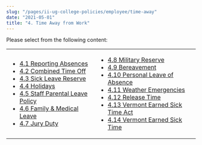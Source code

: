 ```yaml
---
slug: "/pages/ii-ug-college-policies/employee/time-away"
date: "2021-05-01"
title: "4. Time Away from Work"
---
```


Please select from the following content:

<table>

<tbody>

<tr>

<td>

- [4.1 Reporting Absences](/pages/ii-ug-college-policies/employee/time-away/reporting-absences)
- [4.2 Combined Time Off](/pages/ii-ug-college-policies/employee/time-away/cto)
- [4.3 Sick Leave Reserve](/pages/ii-ug-college-policies/employee/time-away/slr)
- [4.4 Holidays](/pages/ii-ug-college-policies/employee/time-away/holidays)
- [4.5 Staff Parental Leave Policy](/pages/ii-ug-college-policies/employee/time-away/staff-parental-leave)
- [4.6 Family & Medical Leave](/pages/ii-ug-college-policies/employee/time-away/family-medical-leave)
- [4.7 Jury Duty](/pages/ii-ug-college-policies/employee/time-away/jury-duty)

</td>

<td>

- [4.8 Military Reserve](/pages/ii-ug-college-policies/employee/time-away/military-reserve)
- [4.9 Bereavement](/pages/ii-ug-college-policies/employee/time-away/bereavement)
- [4.10 Personal Leave of Absence](/pages/ii-ug-college-policies/employee/time-away/personal-leave)
- [4.11 Weather Emergencies](/pages/ii-ug-college-policies/employee/time-away/weather-emergencies)
- [4.12 Release Time](/pages/ii-ug-college-policies/employee/time-away/release-time)
- [4.13 Vermont Earned Sick Time Act](/pages/ii-ug-college-policies/employee/time-away/4-13-vermont-earned-sick-time-act)
- [4.14 Vermont Earned Sick Time](/pages/ii-ug-college-policies/employee/time-away/4-14-vermont-earned-sick-time)

</td>

</tr>

</tbody>

</table>
